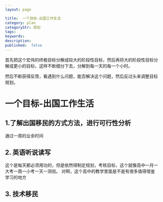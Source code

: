 ```yaml
---
layout: page

title:  一个目标-出国工作生活
category: plan
categoryStr: 规划
tags:
keywords:
description:
published:  false
---
```


首先把这个宏伟的终极目标分解成较大的阶段性目标，然后再将大的阶段性目标分解成更小的目标，这样不断细分下去，分解到每一天的每一个小时。

然后不断获得反馈，看遇到什么问题，能否解决这个问题，然后反过头来调整目标规划。

# 一个目标-出国工作生活
## 1.了解出国移民的方式方法，进行可行性分析
通过一周的业余时间
## 2. 英语听说读写
这个是每天都必须用功的，但是依然得制定规划，考核目标，这个就像高中一月一大考一周一小考一天一测验。
对啊，这个高中的教学里面是不是有很多值得借鉴学习的地方
## 3. 技术移民
